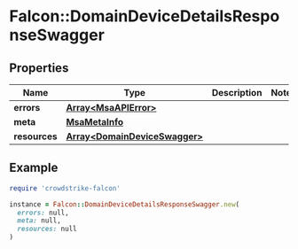 # Falcon::DomainDeviceDetailsResponseSwagger

## Properties

| Name | Type | Description | Notes |
| ---- | ---- | ----------- | ----- |
| **errors** | [**Array&lt;MsaAPIError&gt;**](MsaAPIError.md) |  |  |
| **meta** | [**MsaMetaInfo**](MsaMetaInfo.md) |  |  |
| **resources** | [**Array&lt;DomainDeviceSwagger&gt;**](DomainDeviceSwagger.md) |  |  |

## Example

```ruby
require 'crowdstrike-falcon'

instance = Falcon::DomainDeviceDetailsResponseSwagger.new(
  errors: null,
  meta: null,
  resources: null
)
```

